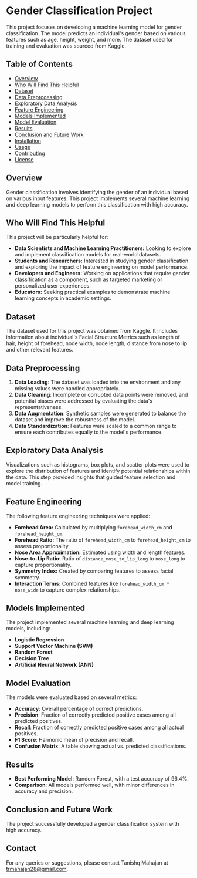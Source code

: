 # Gender Classification Project

This project focuses on developing a machine learning model for gender classification. The model predicts an individual's gender based on various features such as age, height, weight, and more. The dataset used for training and evaluation was sourced from Kaggle.

## Table of Contents

- [Overview](#overview)
- [Who Will Find This Helpful](#who-will-find-this-helpful)
- [Dataset](#dataset)
- [Data Preprocessing](#data-preprocessing)
- [Exploratory Data Analysis](#exploratory-data-analysis)
- [Feature Engineering](#feature-engineering)
- [Models Implemented](#models-implemented)
- [Model Evaluation](#model-evaluation)
- [Results](#results)
- [Conclusion and Future Work](#conclusion-and-future-work)
- [Installation](#installation)
- [Usage](#usage)
- [Contributing](#contributing)
- [License](#license)

## Overview

Gender classification involves identifying the gender of an individual based on various input features. This project implements several machine learning and deep learning models to perform this classification with high accuracy.

## Who Will Find This Helpful

This project will be particularly helpful for:

- **Data Scientists and Machine Learning Practitioners:** Looking to explore and implement classification models for real-world datasets.
- **Students and Researchers:** Interested in studying gender classification and exploring the impact of feature engineering on model performance.
- **Developers and Engineers:** Working on applications that require gender classification as a component, such as targeted marketing or personalized user experiences.
- **Educators:** Seeking practical examples to demonstrate machine learning concepts in academic settings.

## Dataset

The dataset used for this project was obtained from Kaggle. It includes information about individual's Facial Structure Metrics such as length of hair, height of forehead, node width, node length, distance from nose to lip and other relevant features.

## Data Preprocessing

1. **Data Loading**: The dataset was loaded into the environment and any missing values were handled appropriately.
2. **Data Cleaning**: Incomplete or corrupted data points were removed, and potential biases were addressed by evaluating the data's representativeness.
3. **Data Augmentation**: Synthetic samples were generated to balance the dataset and improve the robustness of the model.
4. **Data Standardization**: Features were scaled to a common range to ensure each contributes equally to the model's performance.

## Exploratory Data Analysis

Visualizations such as histograms, box plots, and scatter plots were used to explore the distribution of features and identify potential relationships within the data. This step provided insights that guided feature selection and model training.

## Feature Engineering

The following feature engineering techniques were applied:

- **Forehead Area:** Calculated by multiplying `forehead_width_cm` and `forehead_height_cm`.
- **Forehead Ratio:** The ratio of `forehead_width_cm` to `forehead_height_cm` to assess proportionality.
- **Nose Area Approximation:** Estimated using width and length features.
- **Nose-to-Lip Ratio:** Ratio of `distance_nose_to_lip_long` to `nose_long` to capture proportionality.
- **Symmetry Index:** Created by comparing features to assess facial symmetry.
- **Interaction Terms:** Combined features like `forehead_width_cm * nose_wide` to capture complex relationships.

## Models Implemented

The project implemented several machine learning and deep learning models, including:

- **Logistic Regression**
- **Support Vector Machine (SVM)**
- **Random Forest**
- **Decision Tree**
- **Artificial Neural Network (ANN)**

## Model Evaluation

The models were evaluated based on several metrics:

- **Accuracy**: Overall percentage of correct predictions.
- **Precision**: Fraction of correctly predicted positive cases among all predicted positives.
- **Recall**: Fraction of correctly predicted positive cases among all actual positives.
- **F1 Score**: Harmonic mean of precision and recall.
- **Confusion Matrix**: A table showing actual vs. predicted classifications.

## Results

- **Best Performing Model**: Random Forest, with a test accuracy of 96.4%.
- **Comparison**: All models performed well, with minor differences in accuracy and precision.

## Conclusion and Future Work

The project successfully developed a gender classification system with high accuracy.

## Contact

For any queries or suggestions, please contact Tanishq Mahajan at trmahajan28@gmail.com.
